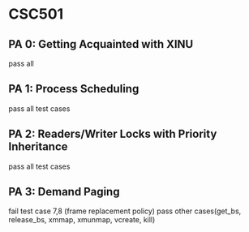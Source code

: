 # CSC501

## PA 0: Getting Acquainted with XINU
pass all

## PA 1: Process Scheduling
pass all test cases

## PA 2: Readers/Writer Locks with Priority Inheritance
pass all test cases

## PA 3: Demand Paging
fail test case 7,8 (frame replacement policy)
pass other cases(get_bs, release_bs, xmmap, xmunmap, vcreate, kill)
